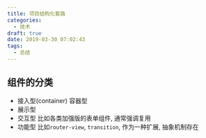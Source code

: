```yaml
---
title: 项目结构化套路
categories:
  - 技术
draft: true
date: 2019-03-30 07:02:43
tags:
  - 总结
---
```


## 组件的分类
- 接入型(container) 容器型
- 展示型
- 交互型 比如各类加强版的表单组件, 通常强调复用
- 功能型 比如`router-view`, `transition`, 作为一种扩展, 抽象机制存在

